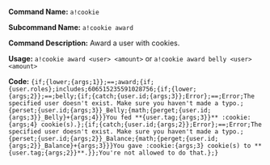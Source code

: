 **Command Name:** `a!cookie`

**Subcommand Name:** `a!cookie award`

**Command Description:**
Award a user with cookies.

**Usage:**
`a!cookie award <user> <amount>` or `a!cookie award belly <user> <amount>`


**Code:**
```{if;{lower;{args;1}};==;award;{if;{user.roles};includes;606515235591028756;{if;{lower;{args;2}};==;belly;{if;{catch;{user.id;{args;3}};Error};==;Error;The specified user doesn't exist. Make sure you haven't made a typo.;{perset;{user.id;{args;3}}_Belly;{math;{perget;{user.id;{args;3}}_Belly}+{args;4}}}You fed **{user.tag;{args;3}}** :cookie:{args;4} cookie(s).};{if;{catch;{user.id;{args;2}};Error};==;Error;The specified user doesn't exist. Make sure you haven't made a typo.;{perset;{user.id;{args;2}}_Balance;{math;{perget;{user.id;{args;2}}_Balance}+{args;3}}}You gave :cookie:{args;3} cookie(s) to **{user.tag;{args;2}}**.}};You're not allowed to do that.};}```
